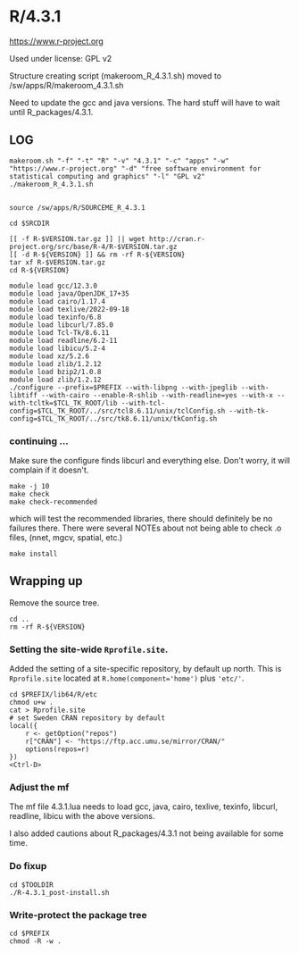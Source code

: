R/4.3.1
=======

<https://www.r-project.org>

Used under license:
GPL v2


Structure creating script (makeroom_R_4.3.1.sh) moved to /sw/apps/R/makeroom_4.3.1.sh

Need to update the gcc and java versions. The hard stuff will have to wait until R_packages/4.3.1.

LOG
---

    makeroom.sh "-f" "-t" "R" "-v" "4.3.1" "-c" "apps" "-w" "https://www.r-project.org" "-d" "free software environment for statistical computing and graphics" "-l" "GPL v2"
    ./makeroom_R_4.3.1.sh


    source /sw/apps/R/SOURCEME_R_4.3.1
    
    cd $SRCDIR

    [[ -f R-$VERSION.tar.gz ]] || wget http://cran.r-project.org/src/base/R-4/R-$VERSION.tar.gz
    [[ -d R-${VERSION} ]] && rm -rf R-${VERSION}
    tar xf R-$VERSION.tar.gz
    cd R-${VERSION}

    module load gcc/12.3.0
    module load java/OpenJDK_17+35
    module load cairo/1.17.4
    module load texlive/2022-09-18
    module load texinfo/6.8
    module load libcurl/7.85.0
    module load Tcl-Tk/8.6.11
    module load readline/6.2-11
    module load libicu/5.2-4
    module load xz/5.2.6
    module load zlib/1.2.12
    module load bzip2/1.0.8
    module load zlib/1.2.12
    ./configure --prefix=$PREFIX --with-libpng --with-jpeglib --with-libtiff --with-cairo --enable-R-shlib --with-readline=yes --with-x --with-tcltk=$TCL_TK_ROOT/lib --with-tcl-config=$TCL_TK_ROOT/../src/tcl8.6.11/unix/tclConfig.sh --with-tk-config=$TCL_TK_ROOT/../src/tk8.6.11/unix/tkConfig.sh


### continuing ...

Make sure the configure finds libcurl and everything else. Don't worry, it will
complain if it doesn't.

    make -j 10
    make check
    make check-recommended

which will test the recommended libraries, there should definitely be no
failures there.  There were several NOTEs about not being able to check .o
files, (nnet, mgcv, spatial, etc.)

    make install


## Wrapping up

Remove the source tree.

    cd ..
    rm -rf R-${VERSION}

### Setting the site-wide `Rprofile.site`.

Added the setting of a site-specific repository, by default up north. This is
`Rprofile.site` located at `R.home(component='home')` plus `'etc/'`.

    cd $PREFIX/lib64/R/etc
    chmod u+w .
    cat > Rprofile.site
    # set Sweden CRAN repository by default
    local({
        r <- getOption("repos")
        r["CRAN"] <- "https://ftp.acc.umu.se/mirror/CRAN/"
        options(repos=r)
    })
    <Ctrl-D>


### Adjust the mf

The mf file 4.3.1.lua needs to load gcc, java, cairo, texlive, texinfo, libcurl, readline, libicu with the above versions.

I also added cautions about R_packages/4.3.1 not being available for some time.


### Do fixup

    cd $TOOLDIR
    ./R-4.3.1_post-install.sh


### Write-protect the package tree

    cd $PREFIX
    chmod -R -w .



